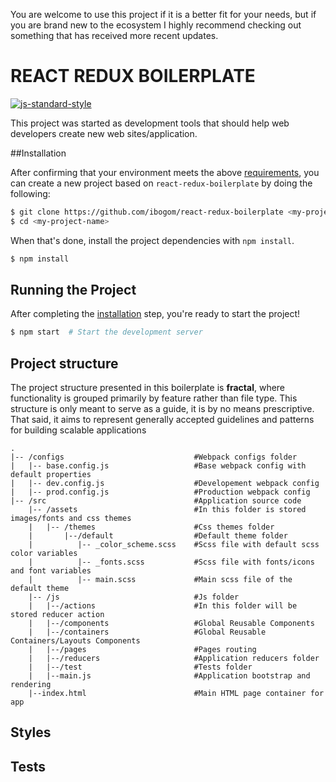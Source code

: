 You are welcome to use this project if it is a better fit for your needs, but if you are brand new to the ecosystem I highly recommend checking out something that has received more recent updates.

# REACT REDUX BOILERPLATE

[![js-standard-style](https://img.shields.io/badge/code%20style-standard-brightgreen.svg)](http://standardjs.com/)

This project was started as development tools that should help web developers create new web sites/application. 

##Installation

After confirming that your environment meets the above [requirements](#requirements), you can create a new project based on `react-redux-boilerplate` by doing the following:

```bash
$ git clone https://github.com/ibogom/react-redux-boilerplate <my-project-name>
$ cd <my-project-name>
```

When that's done, install the project dependencies with `npm install`.

```bash
$ npm install
```

## Running the Project

After completing the [installation](#installation) step, you're ready to start the project!

```bash
$ npm start  # Start the development server
```

## Project structure

The project structure presented in this boilerplate is **fractal**, where functionality is grouped primarily by feature rather than file type. This structure is only meant to serve as a guide, it is by no means prescriptive. That said, it aims to represent generally accepted guidelines and patterns for building scalable applications

```
.
|-- /configs                             #Webpack configs folder
|   |-- base.config.js                   #Base webpack config with default properties
|   |-- dev.config.js                    #Developement webpack config   
|   |-- prod.config.js                   #Production webpack config
|-- /src                                 #Application source code
    |-- /assets                          #In this folder is stored images/fonts and css themes
    |   |-- /themes                      #Css themes folder
    |       |--/default                  #Default theme folder
    |          |-- _color_scheme.scss    #Scss file with default scss color variables 
    |          |-- _fonts.scss           #Scss file with fonts/icons and font variables 
    |          |-- main.scss             #Main scss file of the default theme
    |-- /js                              #Js folder
    |   |--/actions                      #In this folder will be stored reducer action
    |   |--/components                   #Global Reusable Components
    |   |--/containers                   #Global Reusable Containers/Layouts Components
    |   |--/pages                        #Pages routing
    |   |--/reducers                     #Application reducers folder
    |   |--/test                         #Tests folder
    |   |--main.js                       #Application bootstrap and rendering
    |--index.html                        #Main HTML page container for app
```

## Styles

## Tests